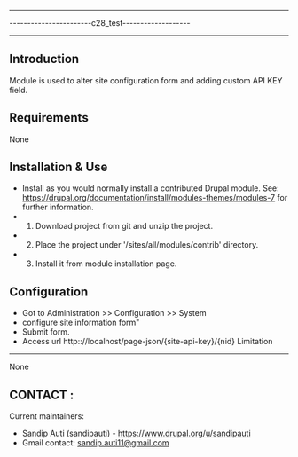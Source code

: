 *********************************************************
-----------------------c28_test-------------------
*********************************************************

Introduction
------------
Module is used to alter site configuration form and adding custom API KEY field. 


Requirements
------------
None


Installation & Use
-------------------
* Install as you would normally install a contributed Drupal module. See:
   https://drupal.org/documentation/install/modules-themes/modules-7
   for further information.
* 1. Download project from git and unzip
the project.
* 2. Place the project under '/sites/all/modules/contrib' directory.
* 3. Install it from module installation page.

Configuration
-------------
 * Got to Administration >> Configuration  >> System
 * configure site information form"
 * Submit form.
 * Access url  http:://localhost/page-json/{site-api-key}/{nid} 
Limitation
------------
None 

CONTACT :
---------

Current maintainers:
  * Sandip Auti (sandipauti) - https://www.drupal.org/u/sandipauti
  * Gmail contact: sandip.auti11@gmail.com
